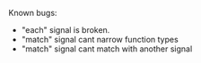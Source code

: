 Known bugs:
  
  - "each" signal is broken.
  - "match" signal cant narrow function types
  - "match" signal cant match with another signal
